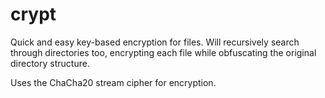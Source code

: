 # crypt
Quick and easy key-based encryption for files. Will recursively search through directories too, encrypting each file while obfuscating the original directory structure.

Uses the ChaCha20 stream cipher for encryption.
